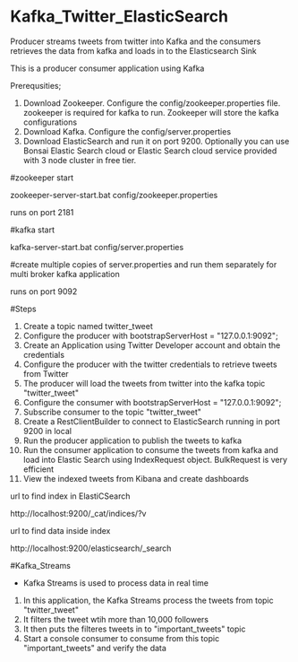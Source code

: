 # Kafka_Twitter_ElasticSearch
Producer streams tweets from twitter into Kafka and the consumers retrieves the data from kafka and loads in to the Elasticsearch Sink

This is a producer consumer application using Kafka

Prerequsities;

1. Download Zookeeper. Configure the config/zookeeper.properties file. zookeeper is required for kafka to run. Zookeeper will store the kafka configurations
2. Download Kafka. Configure the config/server.properties
3. Download ElasticSearch and run it on port 9200. Optionally you can use Bonsai Elastic Search cloud or Elastic Search cloud service provided with 3 node cluster in free tier.

#zookeeper start

zookeeper-server-start.bat config/zookeeper.properties

runs on port 2181

#kafka start

kafka-server-start.bat config/server.properties

#create multiple copies of server.properties and run them separately for multi broker kafka application

runs on port 9092

#Steps

1. Create a topic named twitter_tweet
2. Configure the producer with bootstrapServerHost = "127.0.0.1:9092";
3. Create an Application using Twitter Developer account and obtain the credentials
4. Configure the producer with the twitter credentials to retrieve tweets from Twitter
5. The producer will load the tweets from twitter into the kafka topic "twitter_tweet"
6. Configure the consumer with bootstrapServerHost = "127.0.0.1:9092";
7. Subscribe consumer to the topic "twitter_tweet"
8. Create a RestClientBuilder to connect to ElasticSearch running in port 9200 in local
9. Run the producer application to publish the tweets to kafka
10. Run the consumer application to consume the tweets from kafka and load into Elastic Search using IndexRequest object. BulkRequest is very efficient
11. View the indexed tweets from Kibana and create dashboards


url to find index in ElastiCSearch

http://localhost:9200/_cat/indices/?v

url to find data inside index

http://localhost:9200/elasticsearch/_search


#Kafka_Streams

 - Kafka Streams is used to process data in real time
 
 1. In this application, the Kafka Streams process the tweets from topic "twitter_tweet"
 2. It filters the tweet wtih more than 10,000 followers
 3. It then puts the filteres tweets in to "important_tweets" topic
 4. Start a console consumer to consume from this topic "important_tweets" and verify the data
 
